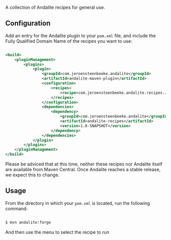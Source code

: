 A collection of Andalite recipes for general use.

## Configuration

Add an entry for the Andalite plugin to your `pom.xml` file, and include the Fully Qualified Domain Name of the recipes you want to use:

```xml

<build>
	<pluginManagement>
		<plugins>
			<plugin>
				<groupId>com.jeroensteenbeeke.andalite</groupId>
				<artifactId>andalite-maven-plugin</artifactId>
				<configuration>
					<recipes>
						<recipe>com.jeroensteenbeeke.andalite.recipes.JSR305Transformation</recipe>
					</recipes>
				</configuration>
				<dependencies>
					<dependency>
						<groupId>com.jeroensteenbeeke.andalite</groupId>
						<artifactId>andalite-recipes</artifactId>
						<version>1.0-SNAPSHOT</version>
					</dependency>
				</dependencies>
			</plugin>
		</plugins>
	</pluginManagement>
</build>
```

Please be adviced that at this time, neither these recipes nor Andalite itself are available from Maven Central. Once Andalite reaches a stable release, we expect this to change.

## Usage

From the directory in which your `pom.xml` is located, run the following command:

```bash

$ mvn andalite:forge

```

And then use the menu to select the recipe to run

